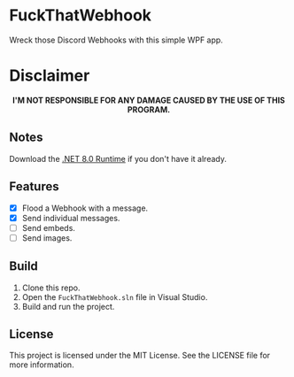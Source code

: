 ﻿# FuckThatWebhook

Wreck those Discord Webhooks with this simple WPF app.

# Disclaimer

<center> <b> I'M NOT RESPONSIBLE FOR ANY DAMAGE CAUSED BY THE USE OF THIS PROGRAM. </b> </center>

## Notes

Download the [.NET 8.0 Runtime](https://dotnet.microsoft.com/en-us/download/dotnet/8.0) if you don't have it already.

## Features

- [x] Flood a Webhook with a message.
- [x] Send individual messages.
- [ ] Send embeds.
- [ ] Send images.

## Build

1. Clone this repo.
2. Open the `FuckThatWebhook.sln` file in Visual Studio.
3. Build and run the project.

## License

This project is licensed under the MIT License. See the LICENSE file for more information.
